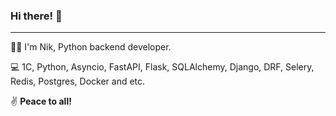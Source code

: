 ### Hi there! 👋 
___

👨‍💻 I'm Nik, Python backend developer.

💻 1C, Python, Asyncio, FastAPI, Flask, SQLAlchemy, Django, DRF, Selery, Redis, Postgres, Docker and etc.

✌️ **Peace to all!**

<!---
- 👨🏻‍💼 I'm Nick, software developer (Python, 1C). Formerly a project manager. 
- 🔨 Most of the time I worked with 1C projects [![1C Enterprise](https://img.shields.io/badge/-1C%20Enterprise-yellow)](https://1c-dn.com/) 
- 🙁 But I'm tired of it.
- 🤗 And now I'm improving my hard skills
- 📚 Also trying not to forget my soft skills
- 🤝 To contact [![Linkedin Badge](https://img.shields.io/badge/-vavilovnv-blue?style=flat-square&logo=Linkedin&logoColor=white&link=https://www.linkedin.com/in/vavilovnv/)](https://www.linkedin.com/in/vavilovnv/)


![Top Langs](https://github-readme-stats.vercel.app/api/top-langs/?username=vavilovnv&hide=TeX&layout=compact)
-->

